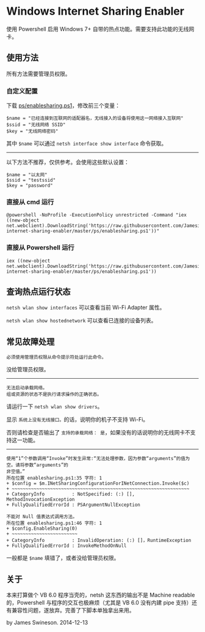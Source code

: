 Windows Internet Sharing Enabler
================================

使用 Powershell 启用 Windows 7+ 自带的热点功能。需要支持此功能的无线网卡。

## 使用方法

所有方法需要管理员权限。

### 自定义配置

下载 [ps/enablesharing.ps1](ps/enablesharing.ps1)，修改前三个变量：

```shell
$name = "已经连接到互联网的适配器名，无线接入的设备将使用这一网络接入互联网"
$ssid = "无线网络 SSID"
$key = "无线网络密码"
```

其中 `$name` 可以通过 `netsh interface show interface` 命令获取。

-------------------------------

以下方法不推荐，仅供参考。会使用这些默认设置：
```shell
$name = "以太网"
$ssid = "testssid"
$key = "password"
```

### 直接从 cmd 运行

```shell
@powershell -NoProfile -ExecutionPolicy unrestricted -Command "iex ((new-object net.webclient).DownloadString('https://raw.githubusercontent.com/Jamesits/windows-internet-sharing-enabler/master/ps/enablesharing.ps1'))"
```

### 直接从 Powershell 运行

```shell
iex ((new-object net.webclient).DownloadString('https://raw.githubusercontent.com/Jamesits/windows-internet-sharing-enabler/master/ps/enablesharing.ps1'))
```

## 查询热点运行状态

`netsh wlan show interfaces` 可以查看当前 Wi-Fi Adapter 属性。

`netsh wlan show hostednetwork` 可以查看已连接的设备列表。

## 常见故障处理

```
必须使用管理员权限从命令提示符处运行此命令。
```

没给管理员权限。

-------------------------------

```
无法启动承载网络。
组或资源的状态不是执行请求操作的正确状态。
```

请运行一下 `netsh wlan show drivers`。

显示 `系统上没有无线接口。`的话，说明你的机子不支持 Wi-Fi。

否则请检查是否输出了 `支持的承载网络： 是`，如果没有的话说明你的无线网卡不支持这一功能。

-------------------------------

```
使用“1”个参数调用“Invoke”时发生异常:“无法处理参数，因为参数“arguments”的值为空。请将参数“arguments”的
非空值。”
所在位置 enablesharing.ps1:35 字符: 1
+ $config = $m.INetSharingConfigurationForINetConnection.Invoke($c)
+ ~~~~~~~~~~~~~~~~~~~~~~~~~~~~~~~~~~~~~~~~~~~~~~~~~~~~~~~~~~~~~~~~~
+ CategoryInfo          : NotSpecified: (:) [], MethodInvocationException
+ FullyQualifiedErrorId : PSArgumentNullException

不能对 Null 值表达式调用方法。
所在位置 enablesharing.ps1:46 字符: 1
+ $config.EnableSharing(0)
+ ~~~~~~~~~~~~~~~~~~~~~~~~
+ CategoryInfo          : InvalidOperation: (:) []，RuntimeException
+ FullyQualifiedErrorId : InvokeMethodOnNull
```

一般都是 `$name` 填错了，或者没给管理员权限。

## 关于

本来打算做个 VB 6.0 程序当壳的，netsh 这东西的输出不是 Machine readable 的，Powershell 与程序的交互也极麻烦（尤其是 VB 6.0 没有内建 pipe 支持）还有兼容性问题，遂放弃。完善了下脚本单独拿出来用。

<!-- Written for ikeltis -->

by James Swineson. 2014-12-13
